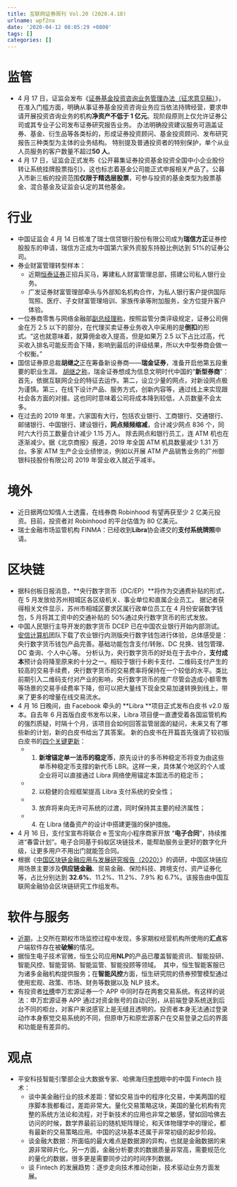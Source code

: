 ```yaml
---
title: 互联网证券周刊 Vol.20 (2020.4.18)
urlname: wpf2na
date: '2020-04-12 08:05:29 +0800'
tags: []
categories: []
---
```


# 监管

- 4 月 17 日，证监会发布《[证券基金投资咨询业务管理办法（征求意见稿）](http://www.csrc.gov.cn/pub/zjhpublic/zjh/202004/t20200417_373987.htm)》，在准入门槛方面，明确从事证券基金投资咨询业务应当依法持牌经营，要求申请开展投资咨询业务的机构**净资产不低于 1 亿元**。现阶段原则上仅允许证券公司或其专业子公司发布证券研究报告业务。
  办法明确投资建议服务可涵盖证券、基金、衍生品等各类标的，形成证券投资顾问、基金投资顾问、发布研究报告三种类型为主体的业务结构。
  特别提及普通投资者的特别保护，单个从业人员服务的客户数量不超过**50 人**。
- 4 月 17 日，证监会正式发布《公开募集证券投资基金投资全国中小企业股份转让系统挂牌股票指引》，这也标志着基金公司能正式申报相关产品了。公募入市新三板的投资范围**仅限于精选层股票**，可参与投资的基金类型为股票基金、混合基金及证监会认定的其他基金。

# 行业

- 中国证监会 4 月 14 日核准了瑞士信贷银行股份有限公司成为**瑞信方正**证券控股股东的申请，瑞信方正成为中国第六家外资股东持股比例达到 51%的证券公司。
- 券业财富管理转型样本：
  - 近期[恒泰证券](https://api3.cls.cn/share/article/480240?os=android&sv=734&app=)正招兵买马，筹建私人财富管理总部，搭建公司私人银行业务。
  - 广发证券财富管理部牵头与外部知名机构合作，为私人银行客户提供国际驾照、医疗、子女财富管理培训、家族传承等附加服务，全方位提升客户体验。
- 一位券商零售与网络金融部[副总经理称](http://finance.caixin.com/2020-04-16/101543357.html)，按照监管分类评级规定，证券公司佣金在万 2.5 以下的部分，在代理买卖证券业务收入中采用的是**倒扣**的形式。“这也就意味着，就算佣金收入提高，但是如果万 2.5 以下占比过高，代买收入排名可能反而会下降，影响到最后的评级结果，所以大中型券商会做一个权衡。”
- 国信证券原总裁**胡继之**正在筹备新设券商——**瑞金证券**，准备开启他第五段重要的职业生涯。
  [胡继之称](https://mp.weixin.qq.com/s?__biz=MzA3NjM5MjIwOQ==∣=2651804756&idx=2&sn=29f48d26ba48c5410eeeade8b7c86ad7&chksm=849a062ab3ed8f3c6920c0be14f4934b6797c4612dd62e523d36b65f14f8d4a07d535c940cfb&scene=126&sessionid=1586966520)，瑞金证券想成为信息文明时代中国的“**新型券商**”：首先，依据互联网企业的特征去运作。第二，设立少量的网点，对新设网点极为谨慎。第三，在线下设计产品、服务方式，创新内容等，通过线上来实现跟社会各方面的对接。这也同时意味着公司将成本降到较低，人员数量不会太多。
- 在过去的 2019 年里，六家国有大行，包括农业银行、工商银行、交通银行、邮储银行、中国银行、建设银行，**网点频频缩减**，合计减少网点 836 个，同时六大行员工数量合计减少 1.15 万人。
  除去网点和银行员工，连 ATM 机也在逐渐减少。据《北京商报》报道，2019 年全国 ATM 机具数量减少 1.31 万台。多家 ATM 生产企业业绩惨淡，例如以开展 ATM 产品销售业务的广州御银科技股份有限公司 2019 年营业收入就近乎减半。

# 境外

- 近日据两位知情人士透露，在线券商 Robinhood 有望再获至少 2 亿美元投资。目前，投资者对 Robinhood 的平台估值为 80 亿美元。
- 瑞士金融市场监管机构 FINMA：已经收到**Libra**协会递交的**支付系统牌照**申请。

# 区块链

- 据科创板日报消息，**央行数字货币（DC/EP）**将作为交通费补贴的形式，在 5 月发放给苏州相城区各区级机关、事业单位和直属企业员工。
  据记者获得相关文件显示，苏州市相城区要求区属行政单位员工在 4 月份安装数字钱包，5 月将其工资中的交通补贴的 50%通过央行数字货币的形式发放。
- 中国人民银行主导开发的数字货币 DCEP 已在中国农业银行开始内部测试。
  [安信计算机](https://note.youdao.com/ynoteshare1/index.html?id=a719c87020438aa363afb67246244a19&type=note&from=timeline)团队下载了农业银行内测版央行数字钱包进行体验，总体感受是：央行数字货币钱包产品完善。基础功能包含支付/转账、DC 兑换、钱包管理、DC 查询、个人中心等。
  分析认为，央行数字货币的好处在于去中介，**支付成本**预计会将降至原来的十分之一。相较于银行卡刷卡支付、二维码支付产生的较高的交易手续费，央行数字货币的交易费率将保持在一个较低的水平。类比前期引入二维码支付对产业的影响，央行数字货币的推广尽管会造成小额零售等场景的交易手续费率下降，但可以把大量线下现金交易加速转换到线上，带来了更多的增量在线交易流水。
- 4 月 16 日晚间，由 Facebook 牵头的 **Libra **项目正式发布白皮书 v2.0 版本。自去年 6 月首版白皮书发布以来，Libra 项目便一直遭受着各国监管机构的强烈质疑，时隔十个月，该项目会如何回答监管层面的疑问，未来又有了哪些新的计划，新的白皮书给出了其答案。
  新的白皮书在开篇首先强调了较初版白皮书的[四个关键更新](https://mp.weixin.qq.com/s/JVYhoNlOKSwzlkygkBniYg)：
  - 1.  **新增锚定单一法币的稳定币**，原先设计的多币种稳定币将变为由这些单币种稳定币支撑的新代币 LBR。这样一来，具体某个地区的个人或企业将可以直接通过 Libra 网络使用锚定本国法币的稳定币；
  - 2.  以稳健的合规框架提高 Libra 支付系统的安全性；
  - 3.  放弃将来向无许可系统的过渡，同时保持其主要的经济属性；
  - 4.  在 Libra 储备资产的设计中搭建更强的保护措施。
- 4 月 16 日，支付宝宣布将联合 e 签宝向小程序商家开放 “**电子合同**”，持续推进“春雷计划”。电子合同基于蚂蚁区块链技术，能帮助服务业更好的数字化升级，让更多用户不用出门就能签合同。
- 根据《[中国区块链金融应用与发展研究报告（2020）](http://www.nifa.org.cn/nifa/2955675/2955761/2987387/2020041417154589658.pdf)》的调研，中国区块链应用场景主要涉及**供应链金融**、贸易金融、保险科技、跨境支付、资产证券化等，占比分别达到 **32.6%**、11.2%、11.2%、7.9% 和 6.7%。该报告由中国互联网金融协会区块链研究工作组发布。

# 软件与服务

- [近期](https://mp.weixin.qq.com/s?__biz=MzA5MDEzNjQwMA==∣=2655196423&idx=5&sn=3a45ba5c8ed22e11843a06f70930cdb6&chksm=8ba7ff38bcd0762ee9b41771f3d464e221b720cec391c7e66c040d80f95484ba983f17a49064&scene=126&sessionid=1586958453)，上交所在期权市场监控过程中发现，多家期权经营机构所使用的**汇点**客户端软件存在被**破解**的情况。
- 据恒生电子技术官微，恒生公司应用**NLP**的产品已覆盖智能资讯、智能投研、智能风控、智能营销、智能监管、智能投顾等领域。  其中，恒生智能客服已为诸多金融机构提供服务；在**智能风控**方面，恒生研究院的债券预警模型通过使用宏观、政策、市场、财务等数据以及 NLP 技术。
- 有投资者[吐槽](https://mp.weixin.qq.com/s?__biz=MzA3NjM5MjIwOQ==∣=2651804639&idx=2&sn=a80a1d882735d5af1ad4fc51151143db&chksm=849a01a1b3ed88b701f64f305387f7960cf7458fdc03064bf3dd85bef7cd80fdf6ad6980e632&scene=126&sessionid=1586880101)申万宏源证券一个 APP 中同时存在两套交易系统。有这样的说法：申万宏源证券 APP 通过对资金账号的自动识别，从前端登录系统送到后台不同的柜台，对客户来说感官上是无缝且透明的。投资者本身无法通过登录动作本身察觉交易系统的不同，但原申万和原宏源客户在交易登录之后的界面和功能是有差异的。

# 观点

- 平安科技智能引擎部企业大数据专家、哈佛海归[李想](https://www.infoq.cn/article/2017/01/Harvard-returnees-China-Fintech)眼中的中国 Fintech 技术：
  - 谈中美金融行业的技术差距：譬如交易当中的程序化交易，中美两国的程序脚本我都看过，差距非常大。量化交易策略这块，美国的量化机构有完整的系统方法论和流程，对于新技术的应用也非常之敏感，譬如回哈佛去访问的时候，数学界最前沿的随机矩阵理论，和天体物理学中的理论，都有最新的交易策略应用。中国的这块基本还属于非常初级的起步阶段。
  - 谈金融大数据：所面临的最大难点是数据源的异构，也就是金融数据的来源非常碎片化。另一方面，金融分析要求的数据质量非常高，需要规范化的量化的数据，很多更是需要同步过的时间序列数据。
  - 谈 Fintech 的发展趋势：逐步走向技术推动创新，技术驱动业务方面发展。
